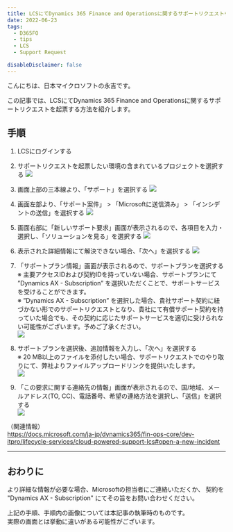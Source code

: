 ```yaml
---
title: LCSにてDynamics 365 Finance and Operationsに関するサポートリクエストを起票する方法
date: 2022-06-23
tags:
  - D365FO
  - tips
  - LCS
  - Support Request

disableDisclaimer: false
---
```


こんにちは、日本マイクロソフトの永吉です。

この記事では、LCSにてDynamics 365 Finance and Operationsに関するサポートリクエストを起票する方法を紹介します。
<!-- more -->


## 手順
1.  LCSにログインする
2.  サポートリクエストを起票したい環境の含まれているプロジェクトを選択する
    ![](./submit-an-incident-in-lcs/step2.png)

3.  画面上部の三本線より、「サポート」を選択する
    ![](./submit-an-incident-in-lcs/step3.png)

4.  画面左部より、「サポート案件」 > 「Microsoftに送信済み」 > 「インシデントの送信」を選択する
    ![](./submit-an-incident-in-lcs/step4.png)

5.  画面右部に「新しいサポート要求」画面が表示されるので、各項目を入力・選択し、「ソリューションを見る」を選択する
    ![](./submit-an-incident-in-lcs/step5.png)

6.  表示された詳細情報にて解決できない場合、「次へ」を選択する
    ![](./submit-an-incident-in-lcs/step6.png)

7.  「サポートプラン情報」画面が表示されるので、サポートプランを選択する  
※ 主要アクセスIDおよび契約IDを持っていない場合、サポートプランにて ”Dynamics AX - Subscription” を選択いただくことで、サポートサービスを受けることができます。  
※ ”Dynamics AX - Subscription” を選択した場合、貴社サポート契約に紐づかない形でのサポートリクエストとなり、貴社にて有償サポート契約を持っていた場合でも、その契約に応じたサポートサービスを適切に受けられない可能性がございます。予めご了承ください。  
    ![](./submit-an-incident-in-lcs/step7.png)

8.  サポートプランを選択後、追加情報を入力し、「次へ」を選択する  
※ 20 MB以上のファイルを添付したい場合、サポートリクエストでのやり取りにて、弊社よりファイルアップロードリンクを提供いたします。  
    ![](./submit-an-incident-in-lcs/step8.png)

9.  「この要求に関する連絡先の情報」画面が表示されるので、国/地域、メールアドレス(TO, CC)、電話番号、希望の連絡方法を選択し、「送信」を選択する  
    ![](./submit-an-incident-in-lcs/step9.png)


（関連情報）  
https://docs.microsoft.com/ja-jp/dynamics365/fin-ops-core/dev-itpro/lifecycle-services/cloud-powered-support-lcs#open-a-new-incident  
  
  
---
## おわりに  
より詳細な情報が必要な場合、Microsoftの担当者にご連絡いただくか、 契約を "Dynamics AX - Subscription" にてその旨をお問い合わせください。  
  
上記の手順、手順内の画像については本記事の執筆時のものです。  
実際の画面とは挙動に違いがある可能性がございます。
